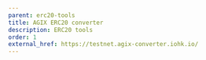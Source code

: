 ```yaml
---
parent: erc20-tools
title: AGIX ERC20 converter
description: ERC20 tools
order: 1
external_href: https://testnet.agix-converter.iohk.io/
---
```

